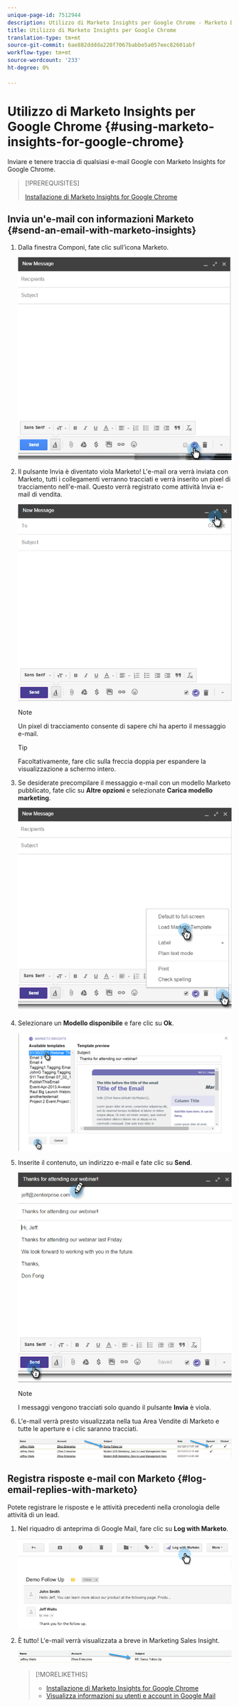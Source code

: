 ```yaml
---
unique-page-id: 7512944
description: Utilizzo di Marketo Insights per Google Chrome - Marketo Docs - Documentazione prodotto
title: Utilizzo di Marketo Insights per Google Chrome
translation-type: tm+mt
source-git-commit: 6ae882dddda220f7067babbe5a057eec82601abf
workflow-type: tm+mt
source-wordcount: '233'
ht-degree: 0%

---
```



# Utilizzo di Marketo Insights per Google Chrome {#using-marketo-insights-for-google-chrome}

Inviare e tenere traccia di qualsiasi e-mail Google con Marketo Insights for Google Chrome.

>[!PREREQUISITES]
>
>[Installazione di Marketo Insights for Google Chrome](/help/marketo/product-docs/marketo-sales-insight/msi-chrome-plugin/install-marketo-insights-for-google-chrome.md)

## Invia un&#39;e-mail con informazioni Marketo {#send-an-email-with-marketo-insights}

1. Dalla finestra Componi, fate clic sull’icona Marketo.

   ![](assets/image2015-10-5-14-3a57-3a53.png)

1. Il pulsante Invia è diventato viola Marketo! L&#39;e-mail ora verrà inviata con Marketo, tutti i collegamenti verranno tracciati e verrà inserito un pixel di tracciamento nell&#39;e-mail. Questo verrà registrato come attività Invia e-mail di vendita.

   ![](assets/image2015-10-5-15-3a2-3a21.png)

   >[!NOTE]
   >
   >Un pixel di tracciamento consente di sapere chi ha aperto il messaggio e-mail.

   >[!TIP]
   >
   >Facoltativamente, fare clic sulla freccia doppia per espandere la visualizzazione a schermo intero.

1. Se desiderate precompilare il messaggio e-mail con un modello Marketo pubblicato, fate clic su **Altre opzioni** e selezionate **Carica modello marketing**.

   ![](assets/image2015-10-5-15-3a6-3a50.png)

1. Selezionare un **Modello disponibile** e fare clic su **Ok**.

   ![](assets/image2015-10-5-15-3a11-3a44.png)

1. Inserite il contenuto, un indirizzo e-mail e fate clic su **Send**.

   ![](assets/image2015-10-6-14-3a37-3a32.png)

   >[!NOTE]
   >
   >I messaggi vengono tracciati solo quando il pulsante **Invia** è viola.

1. L&#39;e-mail verrà presto visualizzata nella tua Area Vendite di Marketo e tutte le aperture e i clic saranno tracciati.

   ![](assets/image2015-4-23-16-3a59-3a43.png)

## Registra risposte e-mail con Marketo {#log-email-replies-with-marketo}

Potete registrare le risposte e le attività precedenti nella cronologia delle attività di un lead.

1. Nel riquadro di anteprima di Google Mail, fare clic su **Log with Marketo**.

   ![](assets/image2015-4-23-17-3a0-3a42.png)

1. È tutto! L&#39;e-mail verrà visualizzata a breve in Marketing Sales Insight.

   ![](assets/image2015-4-23-17-3a1-3a26.png)

   >[!MORELIKETHIS]
   >
   >* [Installazione di Marketo Insights for Google Chrome](/help/marketo/product-docs/marketo-sales-insight/msi-chrome-plugin/install-marketo-insights-for-google-chrome.md)
   >* [Visualizza informazioni su utenti e account in Google Mail](/help/marketo/product-docs/marketo-sales-insight/msi-chrome-plugin/view-person-and-account-information-and-activities-in-google-mail.md)

